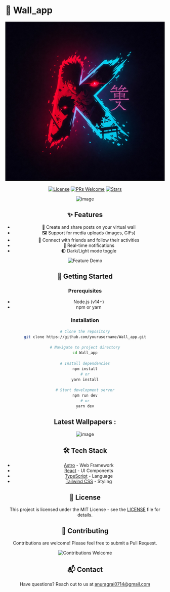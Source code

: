 # 🧱 Wall_app

<div align="center">

![Wall App Logo](./src/assets/icon.jpg)

[![License](https://img.shields.io/badge/License-MIT-blue.svg)](LICENSE)
[![PRs Welcome](https://img.shields.io/badge/PRs-welcome-brightgreen.svg)](CONTRIBUTING.md)
[![Stars](https://img.shields.io/github/stars/yourusername/Wall_app?style=social)](https://github.com/yourusername/Wall_app/stargazers)

![image](https://github.com/user-attachments/assets/8cf2aafc-6e06-418d-8c0e-88ce0b6e3e6b)



## ✨ Features

- 📝 Create and share posts on your virtual wall
- 🖼️ Support for media uploads (images, GIFs)
- 👥 Connect with friends and follow their activities
- 🔔 Real-time notifications
- 🌓 Dark/Light mode toggle

<p align="center">
  <img src="![image](https://github.com/user-attachments/assets/36ad2c02-bda8-4314-b072-4b8d542170f3)" width="400" alt="Feature Demo">
</p>

## 🚀 Getting Started

### Prerequisites

- Node.js (v14+)
- npm or yarn

### Installation

```bash
# Clone the repository
git clone https://github.com/yourusername/Wall_app.git

# Navigate to project directory
cd Wall_app

# Install dependencies
npm install
# or
yarn install

# Start development server
npm run dev
# or
yarn dev
```

## Latest Wallpapers :
![image](https://github.com/user-attachments/assets/3a560716-fe37-4166-ba62-2074a5ba6ab5)


## 🛠️ Tech Stack

- [Astro](https://astro.build) - Web Framework
- [React](https://reactjs.org) - UI Components
- [TypeScript](https://www.typescriptlang.org) - Language
- [Tailwind CSS](https://tailwindcss.com) - Styling

## 📝 License

This project is licensed under the MIT License - see the [LICENSE](LICENSE) file for details.

## 👥 Contributing

Contributions are welcome! Please feel free to submit a Pull Request.

<p align="center">
  <img src="https://i.imgur.com/5Zqn78H.gif" width="350" alt="Contributions Welcome">
</p>

## 📬 Contact

Have questions? Reach out to us at [anuragrai0714@gmail.com](mailto:anuragrai0714@gmail.com)
